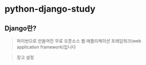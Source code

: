 python-django-study
=====

Django란?
-----

> 파이썬으로 만들어진 무료 오픈소스 
> 웹 애플리케이션 프레임워크(web application framework)입니다

> 장고 설정

